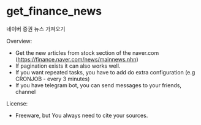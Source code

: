 # get_finance_news
네이버 증권 뉴스 가져오기

Overview:
- Get the new articles from stock section of the naver.com (https://finance.naver.com/news/mainnews.nhn)
- If pagination exists it can also works well.
- If you want repeated tasks, you have to add do extra configuration (e.g  CRONJOB - every 3 minutes)
- If you have telegram bot, you can send messages to your friends, channel

License:
 - Freeware, but You always need to cite your sources.

